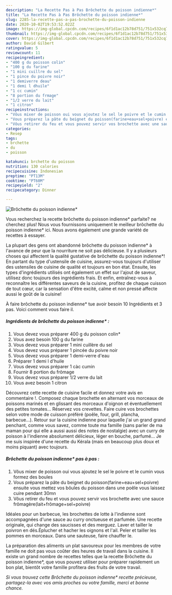 ```yaml
---
description: "La Recette Pas à Pas Brôchette du poisson indienne*"
title: "La Recette Pas à Pas Brôchette du poisson indienne*"
slug: 2285-la-recette-pas-a-pas-brochette-du-poisson-indienne
date: 2020-10-02T19:53:52.022Z
image: https://img-global.cpcdn.com/recipes/6f1d1ac12b78d751/751x532cq70/brochette-du-poisson-indienne-photo-principale-de-la-recette.jpg
thumbnail: https://img-global.cpcdn.com/recipes/6f1d1ac12b78d751/751x532cq70/brochette-du-poisson-indienne-photo-principale-de-la-recette.jpg
cover: https://img-global.cpcdn.com/recipes/6f1d1ac12b78d751/751x532cq70/brochette-du-poisson-indienne-photo-principale-de-la-recette.jpg
author: David Gilbert
ratingvalue: 5
reviewcount: 11
recipeingredient:
- "400 g du poisson colin"
- "100 g du farine"
- "1 mini cuillre du sel"
- "1 pince du poivre noir"
- "1 demiverre deau"
- "1 demi l dhuile"
- "1 cc cumin"
- "8 portion du frmage"
- "1/2 verre du lait"
- "1 citron"
recipeinstructions:
- "Vôus mixer de poisson oui vous ajoutez le sel le poivre et le cumin vous formez des boules"
- "Vous préparez la pâte du beignet du poisson(farine+eau+sel+poivre) ensuite vous mettez vos bôules du poisson dans une poêle vous laissez cuire pendant 30mn"
- "Vôus retirer du feu et vous pouvez servir vos brochette avec une sauce frômagère(lait+frômage+sel+poivre)"
categories:
- Resep
tags:
- brchette
- du
- poisson

katakunci: brchette du poisson 
nutrition: 130 calories
recipecuisine: Indonesian
preptime: "PT13M"
cooktime: "PT60M"
recipeyield: "2"
recipecategory: Dinner

---
```



![Brôchette du poisson indienne*](https://img-global.cpcdn.com/recipes/6f1d1ac12b78d751/751x532cq70/brochette-du-poisson-indienne-photo-principale-de-la-recette.jpg)

Vous recherchez la recette brôchette du poisson indienne* parfaite? ne cherchez plus! Nous vous fournissons uniquement le meilleur brôchette du poisson indienne* ici. Nous avons également une grande variété de recettes à essayer.

La plupart des gens ont abandonné brôchette du poisson indienne* à l'avance de peur que la nourriture ne soit pas délicieuse. Il y a plusieurs choses qui affectent la qualité gustative de brôchette du poisson indienne*! En partant du type d'ustensile de cuisine, assurez-vous toujours d'utiliser des ustensiles de cuisine de qualité et toujours en bon état. Ensuite, les types d'ingrédients utilisés ont également un effet sur l'ajout de saveur, utilisez donc toujours des ingrédients frais. Et enfin, entraînez-vous à reconnaître les différentes saveurs de la cuisine, profitez de chaque cuisson de tout cœur, car la sensation d'être excité, calme et non pressé affecte aussi le goût de la cuisine!

<!--inarticleads1-->

À faire brôchette du poisson indienne* tue avoir besoin 10 Ingrédients et 3 pas. Voici comment vous faire il.

##### Ingrédients de brôchette du poisson indienne* :

1. Vous devez vous préparer 400 g du poisson colin*
1. Vous avez besoin 100 g du farine
1. Vous devez vous préparer 1 mini cuillère du sel
1. Vous devez vous préparer 1 pincée du poivre noir
1. Vous devez vous préparer 1 demi-verre d&#39;eau
1. Préparer 1 demi l d&#39;huile
1. Vous devez vous préparer 1 càc cumin
1. Fournir 8 portion du frômage
1. Vous devez vous préparer 1/2 verre du lait
1. Vous avez besoin 1 citron


Découvrez cette recette de cuisine facile et donnez votre avis en commentaire !. Composez chaque brochette en alternant vos morceaux de poissons marinés et en glissant des morceaux d&#39;oignon et éventuellement des petites tomates… Réservez vos crevettes. Faire cuire vos brochettes selon votre mode de cuisson préféré (poêle, four, grill, plancha, barbecue…). Retour sur la cuisine indienne pour laquelle j&#39;ai un grand grand penchant, comme vous savez, comme toute ma famille (sans parler de ma maman pour qui elle a aussi aussi des notes de nostalgie) avec un curry de poisson à l&#39;indienne absolument délicieux, léger en bouche, parfumé… Je me suis inspirée d&#39;une recette du Kérala (mais en beaucoup plus doux et moins piquant) avec toujours. 

<!--inarticleads2-->

##### Brôchette du poisson indienne* pas à pas :

1. Vôus mixer de poisson oui vous ajoutez le sel le poivre et le cumin vous formez des boules
1. Vous préparez la pâte du beignet du poisson(farine+eau+sel+poivre) ensuite vous mettez vos bôules du poisson dans une poêle vous laissez cuire pendant 30mn
1. Vôus retirer du feu et vous pouvez servir vos brochette avec une sauce frômagère(lait+frômage+sel+poivre)


Idéales pour un barbecue, les brochettes de lotte à l&#39;indienne sont accompagnées d&#39;une sauce au curry onctueuse et parfumée. Une recette originale, qui change des saucisses et des merguez. Laver et tailler le poivron en dés.Éplucher et hacher les oignons et l&#39;ail. Peler et tailler les pommes en morceaux. Dans une sauteuse, faire chauffer le. 

<!--inarticleads1-->

<p>
La préparation des aliments un plat savoureux pour les membres de votre famille ne doit pas vous coûter des heures de travail dans la cuisine. Il existe un grand nombre de recettes telles que la recette Brôchette du poisson indienne*, que vous pouvez utiliser pour préparer rapidement un bon plat, bientôt votre famille profitera des fruits de votre travail.
</p>

<p>
<i>Si vous trouvez cette Brôchette du poisson indienne* recette précieuse, partagez-la avec vos amis proches ou votre famille, merci et bonne chance.</i>
</p>
